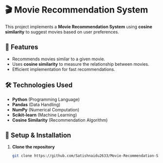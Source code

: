 # 🎬 Movie Recommendation System

This project implements a **Movie Recommendation System** using **cosine similarity** to suggest movies based on user preferences.

## 📌 Features
- Recommends movies similar to a given movie.
- Uses **cosine similarity** to measure the relationship between movies.
- Efficient implementation for fast recommendations.

## 🛠️ Technologies Used
- **Python** (Programming Language)
- **Pandas** (Data Handling)
- **NumPy** (Numerical Computation)
- **Scikit-learn** (Machine Learning)
- **Cosine Similarity** (Recommendation Algorithm)

## 🚀 Setup & Installation

1. **Clone the repository**
   ```bash
   git clone https://github.com/Satishnaidu2633/Movie-Recommendation-System.git
 ```
 
